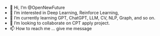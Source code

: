 - 👋 Hi, I’m @OpenNewFuture
- 👀 I’m interested in Deep Learning, Reinforce Learning, 
- 🌱 I’m currently learning GPT, ChatGPT, LLM, CV, NLP, Graph, and so on.
- 💞️ I’m looking to collaborate on CPT apply project.
- 📫 How to reach me ... give me message

<!---
OpenNewFuture/OpenNewFuture is a ✨ special ✨ repository because its `README.md` (this file) appears on your GitHub profile.
You can click the Preview link to take a look at your changes.
--->
